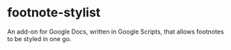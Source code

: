 # footnote-stylist
An add-on for Google Docs, written in Google Scripts, that allows footnotes to be styled in one go.
